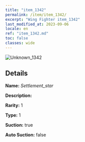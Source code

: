 ```yaml
---
title: "item_1342"
permalink: /item/item_1342/
excerpt: "Wing Fighter item_1342"
last_modified_at: 2023-09-06
locale: en
ref: "item_1342.md"
toc: false
classes: wide
---
```



 ![Unknown_1342](/images/item/Settlement_star_p.png)



## Details

 **Name:** *Settlement_star* 

 **Description:** 

 **Rarity:** 1 

 **Type:** 1 

 **Suction:** true 

 **Auto Suction:** false 


